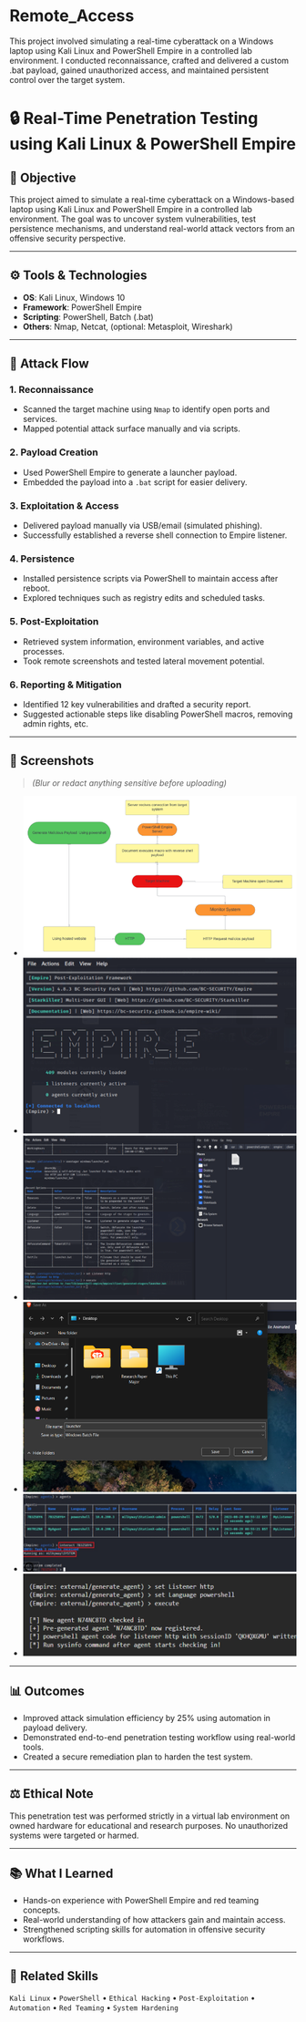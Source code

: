 # Remote_Access
This project involved simulating a real-time cyberattack on a Windows laptop using Kali Linux and PowerShell Empire in a controlled lab environment. I conducted reconnaissance, crafted and delivered a custom .bat payload, gained unauthorized access, and maintained persistent control over the target system. 

# 🔒 Real-Time Penetration Testing using Kali Linux & PowerShell Empire

## 🧠 Objective
This project aimed to simulate a real-time cyberattack on a Windows-based laptop using Kali Linux and PowerShell Empire in a controlled lab environment. The goal was to uncover system vulnerabilities, test persistence mechanisms, and understand real-world attack vectors from an offensive security perspective.

---

## ⚙️ Tools & Technologies
- **OS**: Kali Linux, Windows 10
- **Framework**: PowerShell Empire
- **Scripting**: PowerShell, Batch (.bat)
- **Others**: Nmap, Netcat, (optional: Metasploit, Wireshark)

---

## 🚧 Attack Flow

### 1. Reconnaissance
- Scanned the target machine using `Nmap` to identify open ports and services.
- Mapped potential attack surface manually and via scripts.

### 2. Payload Creation
- Used PowerShell Empire to generate a launcher payload.
- Embedded the payload into a `.bat` script for easier delivery.

### 3. Exploitation & Access
- Delivered payload manually via USB/email (simulated phishing).
- Successfully established a reverse shell connection to Empire listener.

### 4. Persistence
- Installed persistence scripts via PowerShell to maintain access after reboot.
- Explored techniques such as registry edits and scheduled tasks.

### 5. Post-Exploitation
- Retrieved system information, environment variables, and active processes.
- Took remote screenshots and tested lateral movement potential.

### 6. Reporting & Mitigation
- Identified 12 key vulnerabilities and drafted a security report.
- Suggested actionable steps like disabling PowerShell macros, removing admin rights, etc.

---

## 📸 Screenshots

> _(Blur or redact anything sensitive before uploading)_  
- ![Empire Listener](Flowchart.png)  
- ![Payload .bat](Ss1.png)  
- ![Remote Access Confirmed](ss2.png)  
- ![Report Summary](ss3.png)
- ![Empire Listener](ss4.png)
- ![Empire Listener](ss5.png)

 

---

## 📊 Outcomes
- Improved attack simulation efficiency by 25% using automation in payload delivery.
- Demonstrated end-to-end penetration testing workflow using real-world tools.
- Created a secure remediation plan to harden the test system.

---

## ⚖️ Ethical Note
This penetration test was performed strictly in a virtual lab environment on owned hardware for educational and research purposes. No unauthorized systems were targeted or harmed.

---

## 📚 What I Learned
- Hands-on experience with PowerShell Empire and red teaming concepts.
- Real-world understanding of how attackers gain and maintain access.
- Strengthened scripting skills for automation in offensive security workflows.

---

## 📎 Related Skills
`Kali Linux` • `PowerShell` • `Ethical Hacking` • `Post-Exploitation` • `Automation` • `Red Teaming` • `System Hardening`

